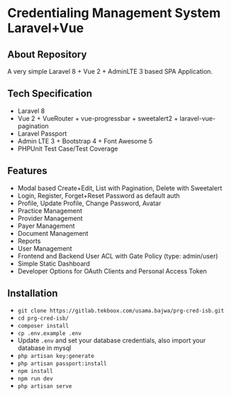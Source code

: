 
# Credentialing Management System Laravel+Vue



## About Repository

A very simple Laravel 8 + Vue 2 + AdminLTE 3 based SPA Application.

## Tech Specification

- Laravel 8
- Vue 2 + VueRouter + vue-progressbar + sweetalert2 + laravel-vue-pagination
- Laravel Passport
- Admin LTE 3 + Bootstrap 4 + Font Awesome 5
- PHPUnit Test Case/Test Coverage

## Features

- Modal based Create+Edit, List with Pagination, Delete with Sweetalert
- Login, Register, Forget+Reset Password as default auth
- Profile, Update Profile, Change Password, Avatar
- Practice Management 
- Provider Management 
- Payer Management 
- Document Management 
- Reports 
- User Management
- Frontend and Backend User ACL with Gate Policy (type: admin/user)
- Simple Static Dashboard
- Developer Options for OAuth Clients and Personal Access Token

## Installation
- `git clone https://gitlab.tekboox.com/usama.bajwa/prg-cred-isb.git`
- `cd prg-cred-isb/`
- `composer install`
- `cp .env.example .env`
- Update `.env` and set your database credentials, also import your database in mysql
- `php artisan key:generate`
- `php artisan passport:install`
- `npm install`
- `npm run dev`
- `php artisan serve`
